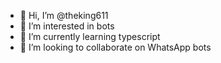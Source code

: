 - 👋 Hi, I’m @theking611
- 👀 I’m interested in bots
- 🌱 I’m currently learning typescript
- 💞️ I’m looking to collaborate on WhatsApp bots

<!---
theking611/theking611 is a ✨ special ✨ repository because its `README.md` (this file) appears on your GitHub profile.
You can click the Preview link to take a look at your changes.
--->
